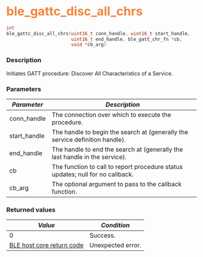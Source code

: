## <font color="#F2853F" style="font-size:24pt">ble\_gattc\_disc\_all\_chrs</font>

```c
int
ble_gattc_disc_all_chrs(uint16_t conn_handle, uint16_t start_handle,
                        uint16_t end_handle, ble_gatt_chr_fn *cb,
                        void *cb_arg)
```

### Description

Initiates GATT procedure: Discover All Characteristics of a Service. 

### Parameters

| *Parameter* | *Description* |
|-------------|---------------|
| conn\_handle | The connection over which to execute the procedure. |
| start\_handle | The handle to begin the search at (generally the service definition handle). |
| end\_handle | The handle to end the search at (generally the last handle in the service). |
| cb | The function to call to report procedure status updates; null for no callback. |
| cb\_arg | The optional argument to pass to the callback function. |

### Returned values

| *Value* | *Condition* |
|---------|-------------|
| 0 | Success. |
| [BLE host core return code](../../ble_hs_return_codes/#return-codes-core) | Unexpected error. |
